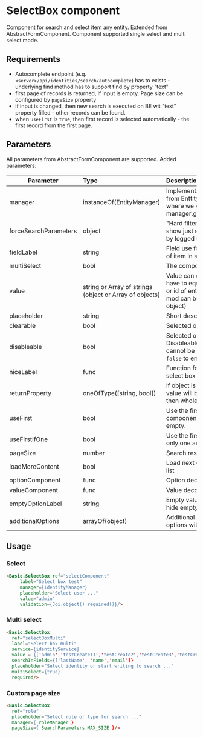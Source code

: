 # SelectBox component

Component for search and select item any entity. Extended from AbstractFormComponent.
Component supported single select and multi select mode.

## Requirements

- Autocomplete endpoint (e.q. ``<server>/api/identities/search/autocomplete``) has to exists - underlying find method has to support find by property "text"
- first page of records is returned, if input is empty. Page size can be configured by ``pageSize`` property
- if input is changed, then new search is executed on BE wit "text" property filled - other records can be found.
- when ``useFirst`` is ``true``, then first record is selected automatically - the first record from the first page.

## Parameters

All parameters from AbstractFormComponent are supported. Added parameters:

| Parameter | Type | Description | Default  |
| --- | :--- | :--- | :--- |
| manager  | instanceOf(EntityManager)   | Implementation of manager (extended from EnttityManager) for entity type where we want search - uses manager.getDefaultSearchParameters()  |  |
| forceSearchParameters | object | "Hard filter" - sometimes is useful show just some data (e.q. data filtered by logged user) |   |
| fieldLabel  | string   | Field use for show string representation of item in select box| 'niceLabel' this is automatic added field from service for item |
| multiSelect | bool   | The component is in multi select mode | false |
| value | string or Array of strings (object or Array of objects)  | Value can contains object (object type have to equals with service entity type) or id of entity in string. In multi select mod can be in value Array (string or object) | |
| placeholder  | string   | Short description for input  |  |
| clearable | bool   | Selected options can be cleared | true |
| disableable | bool  | Selected options cannot be selected - Disableable = ``true`` => disabled entity cannot be selected. Set property to ``false`` to enable select disabled entities. | true |
| niceLabel | func   | Function for transform nice label in select box|  |
| returnProperty | oneOfType([string, bool])  | If object is selected, then this property value will be returned. If value is false, then whole object is returned. | 'id' |
| useFirst | bool | Use the first searched value on component is inited, if selected value is empty. | false |
| useFirstIfOne | bool | Use the first searched value if exists only one and if selected value is empty. | true |
| pageSize | number | Search results page size | SearchParameters.getDefaultSize() |
| loadMoreContent | bool | Load next options after reached end of list | true
| optionComponent | func | Option decorator | OptionDecorator |
| valueComponent | func | Value decorator | ValueDecorator |
| emptyOptionLabel | string | Empty value label (text). Use ``false`` to hide emptyOption. | 'emptyOption.label' localization |
| additionalOptions | arrayOf(object) | Additional select box options - extend options with custom behavior. |  ||


## Usage

### Select
```html
<Basic.SelectBox ref="selectComponent"
     label="Select box test"
     manager={identityManager}
     placeholder="Select user ..."
     value="admin"
     validation={Joi.object().required()}/>
```

### Multi select

```html
<Basic.SelectBox
  ref="selectBoxMulti"
  label="Select box multi"
  service={identityService}
  value = {['admin','testCreate11','testCreate2','testCreate3','testCreate4','testCreate5','testCreate6']}
  searchInFields={['lastName', 'name','email']}
  placeholder="Select identity or start writing to search ..."
  multiSelect={true}
  required/>
```

### Custom page size

```html
<Basic.SelectBox
  ref="role"
  placeholder="Select role or type for search ..."
  manager={ roleManager }
  pageSize={ SearchParameters.MAX_SIZE }/>
```
